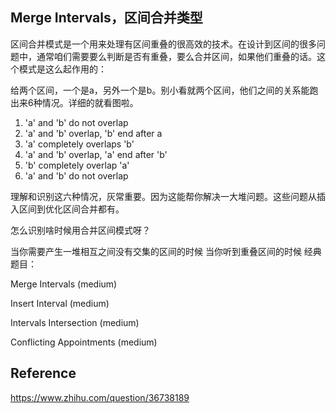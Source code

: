 ## Merge Intervals，区间合并类型

区间合并模式是一个用来处理有区间重叠的很高效的技术。在设计到区间的很多问题中，通常咱们需要要么判断是否有重叠，要么合并区间，如果他们重叠的话。这个模式是这么起作用的：

给两个区间，一个是a，另外一个是b。别小看就两个区间，他们之间的关系能跑出来6种情况。详细的就看图啦。

1) 'a' and 'b' do not overlap  
2) 'a' and 'b' overlap, 'b' end after a  
3) 'a' completely overlaps 'b'  
4) 'a' and 'b' overlap, 'a' end after 'b'  
5) 'b' completely overlap 'a'  
6) 'a' and 'b' do not overlap

理解和识别这六种情况，灰常重要。因为这能帮你解决一大堆问题。这些问题从插入区间到优化区间合并都有。

怎么识别啥时候用合并区间模式呀？

当你需要产生一堆相互之间没有交集的区间的时候
当你听到重叠区间的时候
经典题目：

Merge Intervals (medium)

Insert Interval (medium)

Intervals Intersection (medium)

Conflicting Appointments (medium)

## Reference

https://www.zhihu.com/question/36738189